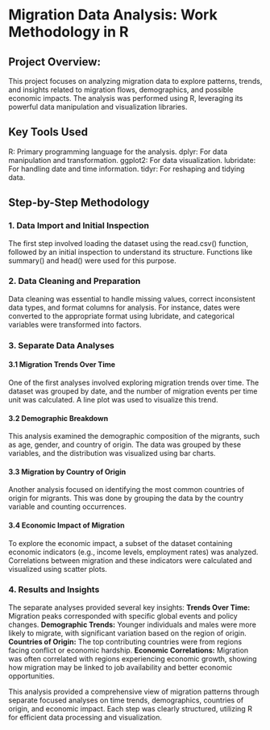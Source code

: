 # Migration Data Analysis: Work Methodology in R

## Project Overview:
This project focuses on analyzing migration data to explore patterns, trends, and insights related to migration flows, demographics, and possible economic impacts. The analysis was performed using R, leveraging its powerful data manipulation and visualization libraries.

## Key Tools Used
R: Primary programming language for the analysis.
dplyr: For data manipulation and transformation.
ggplot2: For data visualization.
lubridate: For handling date and time information.
tidyr: For reshaping and tidying data.

## Step-by-Step Methodology

### 1. Data Import and Initial Inspection
The first step involved loading the dataset using the read.csv() function, followed by an initial inspection to understand its structure. Functions like summary() and head() were used for this purpose.

### 2. Data Cleaning and Preparation
Data cleaning was essential to handle missing values, correct inconsistent data types, and format columns for analysis. For instance, dates were converted to the appropriate format using lubridate, and categorical variables were transformed into factors.


### 3. Separate Data Analyses

#### 3.1 Migration Trends Over Time
One of the first analyses involved exploring migration trends over time. The dataset was grouped by date, and the number of migration events per time unit was calculated. A line plot was used to visualize this trend.

#### 3.2 Demographic Breakdown
This analysis examined the demographic composition of the migrants, such as age, gender, and country of origin. The data was grouped by these variables, and the distribution was visualized using bar charts.

#### 3.3 Migration by Country of Origin
Another analysis focused on identifying the most common countries of origin for migrants. This was done by grouping the data by the country variable and counting occurrences.

#### 3.4 Economic Impact of Migration
To explore the economic impact, a subset of the dataset containing economic indicators (e.g., income levels, employment rates) was analyzed. Correlations between migration and these indicators were calculated and visualized using scatter plots.

### 4. Results and Insights
The separate analyses provided several key insights:
**Trends Over Time:** Migration peaks corresponded with specific global events and policy changes.
**Demographic Trends:** Younger individuals and males were more likely to migrate, with significant variation based on the region of origin.
**Countries of Origin:** The top contributing countries were from regions facing conflict or economic hardship.
**Economic Correlations:** Migration was often correlated with regions experiencing economic growth, showing how migration may be linked to job availability and better economic opportunities.

This analysis provided a comprehensive view of migration patterns through separate focused analyses on time trends, demographics, countries of origin, and economic impact. Each step was clearly structured, utilizing R for efficient data processing and visualization.

